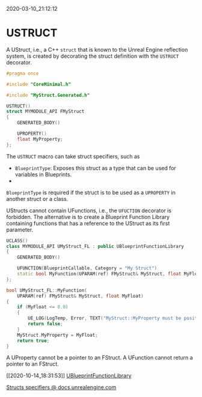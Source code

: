 2020-03-10_21:12:12

# USTRUCT

A UStruct, i.e., a C++ `struct` that is known to the Unreal Engine reflection system, is created by decorating the struct definition with the `USTRUCT` decorator.

```c++
#pragma once

#include "CoreMinimal.h"

#include "MyStruct.Generated.h"

USTRUCT()
struct MYMODULE_API FMyStruct
{
    GENERATED_BODY()

    UPROPERTY()
    float MyProperty;
};
```

The `USTRUCT` macro can take struct specifiers, such as
- `BlueprintType`: Exposes this struct as a type that can be used for variables in Blueprints.
- 

`BlueprintType` is required if the struct is to be used as a `UPROPERTY` in another struct or a class.

UStructs cannot contain UFunctions, i.e., the `UFUCTION` decorator is forbidden.
The alternative is to create a Blueprint Function Library containing functions that has a reference to the UStruct as its first parameter.

```cpp
UCLASS()
class MYMODULE_API UMyStruct_FL : public UBlueprintFunctionLibrary
{
    GENERATED_BODY()

    UFUNCTION(BlueprintCallable, Category = "My Struct")
    static bool MyFunction(UPARAM(ref) FMyStruct& MyStruct, float MyFloat);
};
```

```cpp
bool UMyStruct_FL::MyFunction(
    UPARAM(ref) FMyStruct& MyStruct, float MyFloat)
{
    if (MyFloat <= 0.0)
    {
        UE_LOG(LogTemp, Error, TEXT("MyStruct::MyProperty must be positive."));
        return false;
    }
    MyStruct.MyProperty = MyFloat;
    return true;
}
```

A UProperty cannot be a pointer to an FStruct.
A UFunction cannot return a pointer to an FStruct.

[[2020-10-14_18:31:53]] [UBlueprintFunctionLibrary](./UBlueprintFunctionLibrary.md)  

[Structs specifiers @ docs.unrealengine.com](https://docs.unrealengine.com/en-US/ProgrammingAndScripting/GameplayArchitecture/Structs/Specifiers/index.html)  
